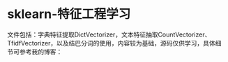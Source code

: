 # sklearn-特征工程学习
文件包括：字典特征提取DictVectorizer，文本特征抽取CountVectorizer、TfidfVectorizer，以及结巴分词的使用，内容较为基础，源码仅供学习，具体细节可参考我的博客：
